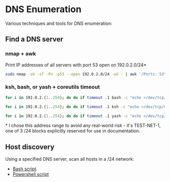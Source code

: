 # DNS Enumeration

Various techniques and tools for DNS enumeration:

## Find a DNS server

### nmap + awk

Print IP addresses of all servers with port 53 open on 192.0.2.0/24\*

```sh
sudo nmap -sU -sT -Pn -p53 --open 192.0.2.0/24 -oG - | awk '/Ports: 53\/o/{print $2}'
```

### ksh, bash, or yash + coreutils timeout

```sh
for i in 192.0.2.{1..254}; do do if timeout .1 bash -c "echo >/dev/tcp/$ip/53" 2>/dev/null; then echo $ip; fi;  done
```

```sh
for i in 192.0.2.{1..254}; do do if timeout .1 ksh -c "echo >/dev/tcp/$ip/53" 2>/dev/null; then echo $ip; fi;  done
```

```sh
for i in 192.0.2.{1..254}; do do if timeout .1 yash -c "echo >/dev/tcp/$ip/53" 2>/dev/null; then echo $ip; fi;  done
```

\* I chose this address range to avoid any real-world risk - it's TEST-NET-1, one of 3 /24 blocks explicitly reserved for use in documentation.

## Host discovery

Using a specified DNS server, scan all hosts in a /24 network:

* [Bash script](/eliminmax/cncs-journal/blob/master/SEC335/week3/dns-resolver.sh)
* [Powershell script](/eliminmax/cncs-journal/blob/master/SEC335/week3/dns-resolver.ps1)
